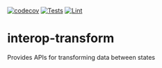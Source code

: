 [![codecov](https://codecov.io/gh/projectronin/interop-ehr/branch/master/graph/badge.svg?token=USQx2w2D36&flag=transform)](https://app.codecov.io/gh/projectronin/interop-ehr/branch/master)
[![Tests](https://github.com/projectronin/interop-ehr/actions/workflows/transform_test.yml/badge.svg)](https://github.com/projectronin/interop-ehr/actions/workflows/transform_test.yml)
[![Lint](https://github.com/projectronin/interop-ehr/actions/workflows/lint.yml/badge.svg)](https://github.com/projectronin/interop-ehr/actions/workflows/lint.yml)

# interop-transform

Provides APIs for transforming data between states
